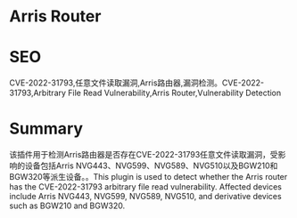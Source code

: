 # Arris Router
# SEO
CVE-2022-31793,任意文件读取漏洞,Arris路由器,漏洞检测。CVE-2022-31793,Arbitrary File Read Vulnerability,Arris Router,Vulnerability Detection
# Summary
该插件用于检测Arris路由器是否存在CVE-2022-31793任意文件读取漏洞，受影响的设备包括Arris NVG443、NVG599、NVG589、NVG510以及BGW210和BGW320等派生设备。。This plugin is used to detect whether the Arris router has the CVE-2022-31793 arbitrary file read vulnerability. Affected devices include Arris NVG443, NVG599, NVG589, NVG510, and derivative devices such as BGW210 and BGW320.

